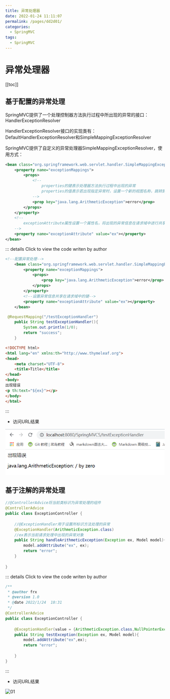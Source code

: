 ```yaml
---
title: 异常处理器
date: 2022-01-24 11:11:07
permalink: /pages/dd2d01/
categories:
  - SpringMVC
tags:
  - SpringMVC
---
```

# 异常处理器

[[toc]]

## 基于配置的异常处理

SpringMVC提供了一个处理控制器方法执行过程中所出现的异常的接口：HandlerExceptionResolver

HandlerExceptionResolver接口的实现类有：DefaultHandlerExceptionResolver和SimpleMappingExceptionResolver

SpringMVC提供了自定义的异常处理器SimpleMappingExceptionResolver，使用方式：

```xml
<bean class="org.springframework.web.servlet.handler.SimpleMappingExceptionResolver">
    <property name="exceptionMappings">
        <props>
        	<!--
        		properties的键表示处理器方法执行过程中出现的异常
        		properties的值表示若出现指定异常时，设置一个新的视图名称，跳转到指定页面
        	-->
            <prop key="java.lang.ArithmeticException">error</prop>
        </props>
    </property>
    <!--
    	exceptionAttribute属性设置一个属性名，将出现的异常信息在请求域中进行共享
    -->
    <property name="exceptionAttribute" value="ex"></property>
</bean>
```

::: details Click to view the code writen by author

```xml
<!--配置异常处理-->
    <bean class="org.springframework.web.servlet.handler.SimpleMappingExceptionResolver">
        <property name="exceptionMappings">
            <props>
                <prop key="java.lang.ArithmeticException">error</prop>
            </props>
        </property>
        <!--设置异常信息共享在请求域中的键-->
        <property name="exceptionAttribute" value="ex"></property>
    </bean>
```

```java
 @RequestMapping("/testExceptionHandler")
    public String testExceptionHandler(){
        System.out.println(1/0);
        return "success";
    }
```

```html
<!DOCTYPE html>
<html lang="en" xmlns:th="http://www.thymeleaf.org">
<head>
    <meta charset="UTF-8">
    <title>Title</title>
</head>
<body>
出现错误
<p th:text="${ex}"></p>
</body>
</html>
```

:::

+ 访问URL结果

![1642991106752](./images/09/01.png)

## 基于注解的异常处理

```java
//@ControllerAdvice将当前类标识为异常处理的组件
@ControllerAdvice
public class ExceptionController {

    //@ExceptionHandler用于设置所标识方法处理的异常
    @ExceptionHandler(ArithmeticException.class)
    //ex表示当前请求处理中出现的异常对象
    public String handleArithmeticException(Exception ex, Model model){
        model.addAttribute("ex", ex);
        return "error";
    }

}
```

::: details Click to view the code writen by author

```java
/**
 * @author frx
 * @version 1.0
 * @date 2022/1/24  10:31
 */
@ControllerAdvice
public class ExceptionController {

    @ExceptionHandler(value = {ArithmeticException.class,NullPointerException.class})
    public String testException(Exception ex, Model model){
        model.addAttribute("ex",ex);
        return "error";

    }
}
```

:::

+ 访问URL结果

![01](https://cdn.jsdelivr.net/gh/xustudyxu/image-hosting@master/studynotes/SpringMVC/images/09/01.png)


